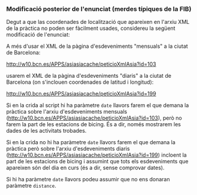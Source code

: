 ### Modificació posterior de l'enunciat (merdes típiques de la FIB)

Degut a que las coordenades de localització que apareixen en l'arxiu XML de la pràctica no poden ser fàcilment usades, considereu la següent modificació de l'enunciat:

A més d'usar el XML de la pàgina d'esdeveniments "mensuals" a la ciutat de Barcelona:

http://w10.bcn.es/APPS/asiasiacache/peticioXmlAsia?id=103

usarem el XML de la pàgina d'esdeveniments "diaris" a la ciutat de Barcelona (on s'inclouen coordenades de latitud i longitud):

http://w10.bcn.es/APPS/asiasiacache/peticioXmlAsia?id=199

Si en la crida al script hi ha paràmetre `date` llavors farem el que demana la pràctica sobre l'arxiu d'esdeveniments mensuals (http://w10.bcn.es/APPS/asiasiacache/peticioXmlAsia?id=103), però no farem la part de les estacions de bicing. És a dir, només mostrarem les dades de les activitats trobades.

Si en la crida no hi ha paràmetre `date` llavors farem el que demana la pràctica però sobre l'arxiu d'esdeveniments diaris (http://w10.bcn.es/APPS/asiasiacache/peticioXmlAsia?id=199) incloent la part de les estacions de bicing i assumint que tots els esdeveniments que apareixen són del dia en curs (és a dir, sense comprovar dates).

Si hi ha paràmetre `date` llavors podeu assumir que no ens donaran paràmetre `distance`.
